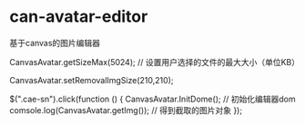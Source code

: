 # can-avatar-editor

基于canvas的图片编辑器

CanvasAvatar.getSizeMax(5024); // 设置用户选择的文件的最大大小（单位KB）

CanvasAvatar.setRemovalImgSize(210,210);

$(".cae-sn").click(function () {
    CanvasAvatar.InitDome(); // 初始化编辑器dom
    comsole.log(CanvasAvatar.getImg()); // 得到截取的图片对象
});
